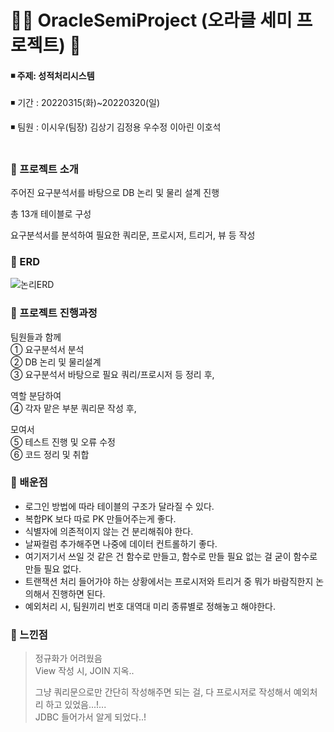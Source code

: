 # :woman_student: OracleSemiProject (오라클 세미 프로젝트) :100:  

#### 	:black_medium_small_square: 주제: 성적처리시스템 
:black_medium_small_square: 기간 : 20220315(화)~20220320(일)

:black_medium_small_square: 팀원 : 이시우(팀장) 김상기 김정용 우수정 이아린 이호석 

#
### :small_orange_diamond: 프로젝트 소개
주어진 요구분석서를 바탕으로 DB 논리 및 물리 설계 진행

총 13개 테이블로 구성

요구분석서를 분석하여 필요한 쿼리문, 프로시저, 트리거, 뷰 등 작성
   
### :small_orange_diamond: ERD
![논리ERD](https://user-images.githubusercontent.com/99342672/176953011-27f0ba53-b5c2-48dc-844a-60c80ee09454.png)

### :small_orange_diamond: 프로젝트 진행과정
팀원들과 함께  
① 요구분석서 분석  
② DB 논리 및 물리설계  
③ 요구분석서 바탕으로 필요 쿼리/프로시저 등 정리 후,  

역할 분담하여  
④ 각자 맡은 부분 쿼리문 작성 후,  

모여서  
⑤ 테스트 진행 및 오류 수정   
⑥ 코드 정리 및 취합  


### :small_orange_diamond: 배운점
- 로그인 방법에 따라 테이블의 구조가 달라질 수 있다.
- 복합PK 보다 따로 PK 만들어주는게 좋다.
- 식별자에 의존적이지 않는 건 분리해줘야 한다.
- 날짜컬럼 추가해주면 나중에 데이터 컨트롤하기 좋다.
- 여기저기서 쓰일 것 같은 건 함수로 만들고, 함수로 만들 필요 없는 걸 굳이 함수로 만들 필요 없다.
- 트랜잭션 처리 들어가야 하는 상황에서는 프로시저와 트리거 중 뭐가 바람직한지 논의해서 진행하면 된다.
- 예외처리 시, 팀원끼리 번호 대역대 미리 종류별로 정해놓고 해야한다.

### :small_orange_diamond: 느낀점
> 정규화가 어려웠음  
> View 작성 시, JOIN 지옥..  
> 
> 그냥 쿼리문으로만 간단히 작성해주면 되는 걸, 다 프로시저로 작성해서 예외처리 하고 있었음...!...  
> JDBC 들어가서 알게 되었다..!  





